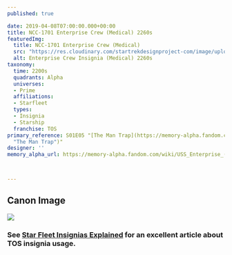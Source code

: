 ```yaml
---
published: true

date: 2019-04-08T07:00:00.000+00:00
title: NCC-1701 Enterprise Crew (Medical) 2260s
featuredImg:
  title: NCC-1701 Enterprise Crew (Medical)
  src: "https://res.cloudinary.com/startrekdesignproject-com/image/upload/v1579835546/EnterpriseCrew_Medical_2260s2.png"
  alt: Enterprise Crew Insignia (Medical) 2260s
taxonomy:
  time: 2200s
  quadrants: Alpha
  universes:
  - Prime
  affiliations:
  - Starfleet
  types:
  - Insignia
  - Starship
  franchise: TOS
primary_reference: S01E05 "[The Man Trap](https://memory-alpha.fandom.com/wiki/The_Man_Trap
  "The Man Trap")"
designer: ''
memory_alpha_url: https://memory-alpha.fandom.com/wiki/USS_Enterprise_(NCC-1701)



---
```

## Canon Image

![](https://res.cloudinary.com/startrekdesignproject-com/image/upload/v1554753120/EnterpriseCrew_Medical_2260s1.jpg)

### See [Star Fleet Insignias Explained](http://www.startrek.com/article/starfleet-insignia-explained) for an excellent article about TOS insignia usage.